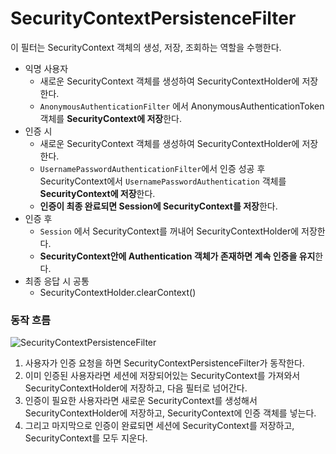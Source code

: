 # SecurityContextPersistenceFilter

이 필터는 SecurityContext 객체의 생성, 저장, 조회하는 역할을 수행한다.

- 익명 사용자
	- 새로운 SecurityContext 객체를 생성하여 SecurityContextHolder에 저장한다.
	- `AnonymousAuthenticationFilter` 에서 AnonymousAuthenticationToken 객체를 **SecurityContext에 저장**한다.
- 인증 시
	- 새로운 SecurityContext 객체를 생성하여 SecurityContextHolder에 저장한다.
	- `UsernamePasswordAuthenticationFilter`에서 인증 성공 후 SecurityContext에서 `UsernamePasswordAuthentication` 객체를 **SecurityContext에 저장**한다.
	- **인증이 최종 완료되면 Session에 SecurityContext를 저장**한다.
- 인증 후
	- `Session` 에서 SecurityContext를 꺼내어 SecurityContextHolder에 저장한다.
	- **SecurityContext안에 Authentication 객체가 존재하면 계속 인증을 유지**한다.
- 최종 응답 시 공통
	- SecurityContextHolder.clearContext()

### 동작 흐름

![SecurityContextPersistenceFilter](./images/security_context_persistence_filter.pn)

1. 사용자가 인증 요청을 하면 SecurityContextPersistenceFilter가 동작한다.
2. 이미 인증된 사용자라면 세션에 저장되어있는 SecurityContext를 가져와서 SecurityContextHolder에 저장하고, 다음 필터로 넘어간다.
3. 인증이 필요한 사용자라면 새로운 SecurityContext를 생성해서 SecurityContextHolder에 저장하고, SecurityContext에 인증 객체를 넣는다.
4. 그리고 마지막으로 인증이 완료되면 세션에 SecurityContext를 저장하고, SecurityContext를 모두 지운다.